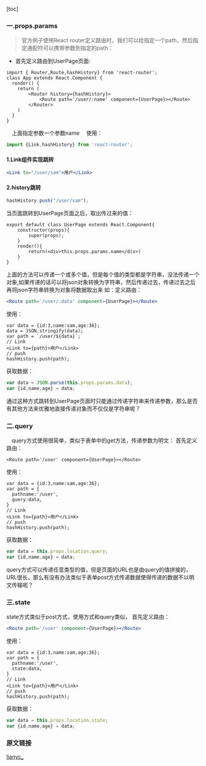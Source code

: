 [toc]

### 一.props.params
> 官方例子使用React router定义路由时，我们可以给<Route>指定一个path，然后指定通配符可以携带参数到指定的path：

* 首先定义路由到UserPage页面:
```tsx
import { Router,Route,hashHistory} from 'react-router';
class App extends React.Component {
  render() {
    return (
        <Router history={hashHistory}>
            <Route path='/user/:name' component={UserPage}></Route>
        </Router>
    )
  }
}
```
&emsp;上面指定参数一个参数name
&emsp;使用：
```ts
import {Link,hashHistory} from 'react-router';
```

#### 1.Link组件实现跳转

```jsx
<Link to="/user/sam">用户</Link>
```

#### 2.history跳转
```ts
hashHistory.push("/user/sam");
```
当页面跳转到UserPage页面之后，取出传过来的值：
```tsx
export default class UserPage extends React.Component{
    constructor(props){
        super(props);
    }
    render(){
        return(<div>this.props.params.name</div>)
    }
}
```
上面的方法可以传递一个或多个值，但是每个值的类型都是字符串，没法传递一个对象,如果传递的话可以将json对象转换为字符串，然后传递过去，传递过去之后再将json字符串转换为对象将数据取出来
如：定义路由：

```jsx
<Route path='/user/:data' component={UserPage}></Route>
```
使用：
```tsx
var data = {id:3,name:sam,age:36};
data = JSON.stringify(data);
var path = `/user/${data}`;
// Link
<Link to={path}>用户</Link>
// push
hashHistory.push(path);
```
获取数据：
```ts
var data = JSON.parse(this.props.params.data);
var {id,name,age} = data;
```
通过这种方式跳转到UserPage页面时只能通过传递字符串来传递参数，那么是否有其他方法来优雅地直接传递对象而不仅仅是字符串呢？

### 二.query
&emsp;query方式使用很简单，类似于表单中的get方法，传递参数为明文：
首先定义路由：
```tsx
<Route path='/user' component={UserPage}></Route>
```
使用：
```tsx
var data = {id:3,name:sam,age:36};
var path = {
  pathname:'/user',
  query:data,
}
// Link
<Link to={path}>用户</Link>
// push
hashHistory.push(path);
```
获取数据：
```ts
var data = this.props.location.query;
var {id,name,age} = data;
```

query方式可以传递任意类型的值，但是页面的URL也是由query的值拼接的，URL很长，那么有没有办法类似于表单post方式传递数据使得传递的数据不以明文传输呢？

### 三.state
state方式类似于post方式，使用方式和query类似，
首先定义路由：
```jsx
<Route path='/user' component={UserPage}></Route>
```
使用：
```tsx
var data = {id:3,name:sam,age:36};
var path = {
  pathname:'/user',
  state:data,
}
// Link
<Link to={path}>用户</Link>
// push
hashHistory.push(path);
```
获取数据：
```ts
var data = this.props.location.state;
var {id,name,age} = data;
```
### 原文链接
[lianyc_](https://blog.csdn.net/qq_23158083/java/article/details/68488831)